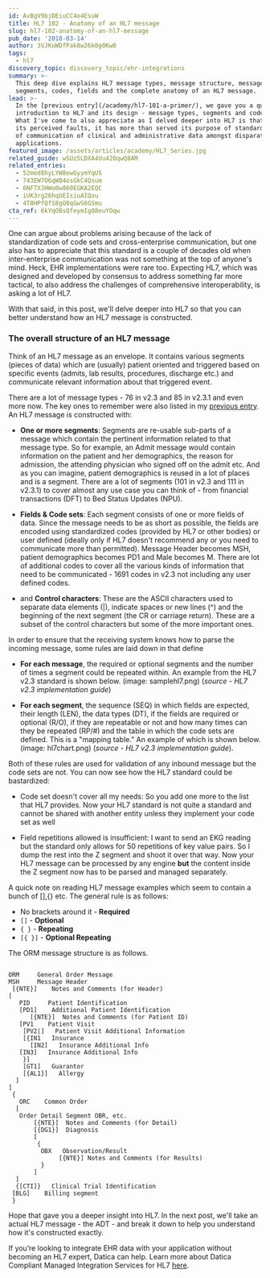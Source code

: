```yaml
---
id: AvBgV9bjDEiuCC4o4EsuW
title: HL7 102 - Anatomy of an HL7 message
slug: hl7-102-anatomy-of-an-hl7-message
pub_date: '2018-03-14'
author: 3VJKuWDfPak8w26k0g0Kw0
tags:
  - hl7
discovery_topic: discovery_topic/ehr-integrations
summary: >-
  This deep dive explains HL7 message types, message structure, message
  segments, codes, fields and the complete anatomy of an HL7 message.
lead: >-
  In the [previous entry](/academy/hl7-101-a-primer/), we gave you a quick
  introduction to HL7 and its design - message types, segments and code sets.
  What I've come to also appreciate as I delved deeper into HL7 is that for all
  its perceived faults, it has more than served its purpose of standardization
  of communication of clinical and administrative data amongst disparate
  applications.
featured_image: /assets/articles/academy/HL7_Series.jpg
related_guide: wSUz5LDXA4Uu42OqwQ8AM
related_entries:
  - 52med8hyLYW8ewGyymYqUS
  - 743EW7O6qW84osGkC4Qsum
  - 6NFTXJHWo0w860EGKA2EQC
  - iUK3rg26hqUEIsiuAIQou
  - 4T8HPfQfS8gO8qGwS6GSmu
cta_ref: 6kYqOBsQfeymIg08euYOqw
---
```

One can argue about problems arising because of the lack of standardization of code sets and cross-enterprise communication, but one also has to appreciate that this standard is a couple of decades old when inter-enterprise communication was not something at the top of anyone's mind. Heck, EHR implementations were rare too. Expecting HL7, which was designed and developed by consensus to address something far more tactical, to also  address the challenges of comprehensive interoperability, is asking a lot of HL7.

With that said, in this post, we'll delve deeper into HL7 so that you can better understand how an HL7 message is constructed.

### The overall structure of an HL7 message

Think of an HL7 message as an envelope. It contains various segments (pieces of data) which are (usually) patient oriented and triggered based on specific events (admits, lab results, procedures, discharge etc.) and communicate relevant information about that triggered event.

There are a lot of message types - 76 in v2.3 and 85 in v2.3.1 and even more now. The key ones to remember were also listed in my [previous entry](/academy/hl7-101-a-primer/). An HL7 message is constructed with:

- **One or more segments**: Segments are re-usable sub-parts of a message which contain the pertinent information related to that message type. So for example, an Admit message would contain information on the patient and her demographics, the reason for admission, the attending physician who signed off on the admit etc. And as you can imagine, patient demographics is reused in a lot of places and is a segment. There are a lot of segments (101 in v2.3 and 111 in v2.3.1) to cover almost any use case you can think of - from financial transactions (DFT) to Bed Status Updates (NPU).

- **Fields & Code sets**: Each segment consists of one or more fields of data. Since the message needs to be as short as possible, the fields are encoded using standardized codes (provided by HL7 or other bodies) or user defined (ideally only if HL7 doesn't recommend any or you need to communicate more than permitted). Message Header becomes MSH, patient demographics becomes PD1 and Male becomes M. There are lot of additional codes to cover all the various kinds of information that need to be communicated - 1691 codes in v2.3 not including any user defined codes.

- and **Control characters**: These are the ASCII characters used to separate data elements (|), indicate spaces or new lines (^) and the beginning of the next segment (the CR or carriage return). These are a subset of the control characters but some of the more important ones.

In order to ensure that the receiving system knows how to parse the incoming message, some rules are laid down in that define

- **For each message**, the required or optional segments and the number of times a segment could be repeated within. An example from the HL7 v2.3 standard is shown below. (image: samplehl7.png) (*source - HL7 v2.3 implementation guide*)

- **For each segment**, the sequence (SEQ) in which fields are expected, their length (LEN), the data types (DT), if the fields are required or optional (R/O), if they are repeatable or not and how many times can they be repeated (RP/#) and the table in which the code sets are defined. This is a "mapping table." An example of which is shown below. (image: hl7chart.png) (*source - HL7 v2.3 implementation guide*).

Both of these rules are used for validation of any inbound message but the code sets are not. You can now see how the HL7 standard could be bastardized:

- Code set doesn't cover all my needs: So you add one more to the list that HL7 provides. Now your HL7 standard is not quite a standard and cannot be shared with another entity unless they implement your code set as well

- Field repetitions allowed is insufficient: I want to send an EKG reading but the standard only allows for 50 repetitions of key value pairs. So I dump the rest into the Z segment and shoot it over that way. Now your HL7 message can be processed by any engine **but** the content inside the Z segment now has to be parsed and managed separately.

A quick note on reading HL7 message examples which seem to contain a bunch of [],{} etc. The general rule is as follows:

- No brackets around it - **Required**
- `[]` - **Optional**
- `{ }` - **Repeating**
- `[{ }]` - **Optional Repeating**

The ORM message structure is as follows.

<pre class="prettyprint lang-shell"><code>
ORM     General Order Message
MSH     Message Header
 [{NTE}]    Notes and Comments (for Header)
[
   PID     Patient Identification
   [PD1]    Additional Patient Identification
      [{NTE}]  Notes and Comments (for Patient ID)
   [PV1    Patient Visit
    [PV2|]   Patient Visit Additional Information
    [{IN1   Insurance
      [IN2]   Insurance Additional Info
   [IN3]   Insurance Additional Info
    }]
    [GT1]   Guarantor
    [{AL1}]   Allergy
  ]
]
 {
   ORC    Common Order
  [
   Order Detail Segment OBR, etc.
       [{NTE}]  Notes and Comments (for Detail)
       [{DG1}]  Diagnosis
       [
        {
         OBX   Observation/Result
              [{NTE}] Notes and Comments (for Results)
         }
       ]
  ]
  {[CTI]}   Clinical Trial Identification
 [BLG]    Billing segment
 }
</code></pre>


Hope that gave you a deeper insight into HL7. In the next post, we'll take an actual HL7 message - the ADT - and break it down to help you understand how it's constructed exactly.

If you’re looking to integrate EHR data with your application without becoming an HL7 expert, Datica can help. Learn more about Datica Compliant Managed Integration Services for HL7 [here](https://datica.com/ehr-integration).

  